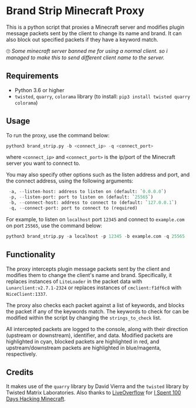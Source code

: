 # Brand Strip Minecraft Proxy

This is a python script that proxies a Minecraft server and modifies plugin message packets sent by the client to change its name and brand. It can also block out specified packets if they have a keyword match.

🙄 *Some minecraft server banned me for using a normal client. so i managed to make this to send different client name to the server.*

## Requirements

- Python 3.6 or higher
- `twisted`, `quarry`, `colorama` library (to install: `pip3 install twisted quarry colorama`)

## Usage

To run the proxy, use the command below:

```python
python3 brand_strip.py -b <connect_ip> -q <connect_port>
```

where `<connect_ip>` and `<connect_port>` is the ip/port of the Minecraft server you want to connect to.

You may also specify other options such as the listen address and port, and the connect address, using the following arguments:

```python
 -a, --listen-host: address to listen on (default: `0.0.0.0`)
 -p, --listen-port: port to listen on (default: `25565`)
 -b, --connect-host: address to connect to (default: `127.0.0.1`)
 -q, --connect-port: port to connect to (required)
```

For example, to listen on `localhost` port `12345` and connect to `example.com` on port `25565`, use the command below:

```python
python3 brand_strip.py -a localhost -p 12345 -b example.com -q 25565
```

## Functionality

The proxy intercepts plugin message packets sent by the client and modifies them to change the client's name and brand. Specifically, it replaces instances of `LiteLoader` in the packet data with `Lunarclient:v2.7.1-2324` or replaces instances of `cmclient:f1df6c8` with `NiceClient:1337`.

The proxy also checks each packet against a list of keywords, and blocks the packet if any of the keywords match. The keywords to check for can be modified within the script by changing the `strings_to_check` list.

All intercepted packets are logged to the console, along with their direction (upstream or downstream), identifier, and data. Modified packets are highlighted in cyan, blocked packets are highlighted in red, and upstream/downstream packets are highlighted in blue/magenta, respectively.

## Credits

It makes use of the `quarry` library by David Vierra and the `twisted` library by Twisted Matrix Laboratories. Also thanks to [LiveOverflow](https://github.com/LiveOverflow/minecraft-hacked) for [I Spent 100 Days Hacking Minecraft](https://www.youtube.com/watch?v=Ekcseve-mOg).
